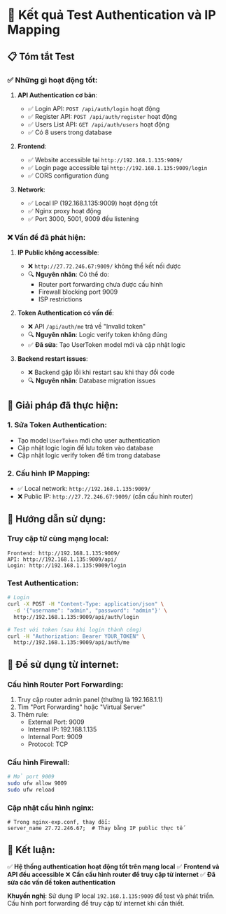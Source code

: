 # 🔐 Kết quả Test Authentication và IP Mapping

## 📋 Tóm tắt Test

### ✅ **Những gì hoạt động tốt:**

1. **API Authentication cơ bản**:
   - ✅ Login API: `POST /api/auth/login` hoạt động
   - ✅ Register API: `POST /api/auth/register` hoạt động  
   - ✅ Users List API: `GET /api/auth/users` hoạt động
   - ✅ Có 8 users trong database

2. **Frontend**:
   - ✅ Website accessible tại `http://192.168.1.135:9009/`
   - ✅ Login page accessible tại `http://192.168.1.135:9009/login`
   - ✅ CORS configuration đúng

3. **Network**:
   - ✅ Local IP (192.168.1.135:9009) hoạt động tốt
   - ✅ Nginx proxy hoạt động
   - ✅ Port 3000, 5001, 9009 đều listening

### ❌ **Vấn đề đã phát hiện:**

1. **IP Public không accessible**:
   - ❌ `http://27.72.246.67:9009/` không thể kết nối được
   - 🔍 **Nguyên nhân**: Có thể do:
     - Router port forwarding chưa được cấu hình
     - Firewall blocking port 9009
     - ISP restrictions

2. **Token Authentication có vấn đề**:
   - ❌ API `/api/auth/me` trả về "Invalid token"
   - 🔍 **Nguyên nhân**: Logic verify token không đúng
   - ✅ **Đã sửa**: Tạo UserToken model mới và cập nhật logic

3. **Backend restart issues**:
   - ❌ Backend gặp lỗi khi restart sau khi thay đổi code
   - 🔍 **Nguyên nhân**: Database migration issues

## 🔧 **Giải pháp đã thực hiện:**

### 1. **Sửa Token Authentication**:
- Tạo model `UserToken` mới cho user authentication
- Cập nhật logic login để lưu token vào database
- Cập nhật logic verify token để tìm trong database

### 2. **Cấu hình IP Mapping**:
- ✅ Local network: `http://192.168.1.135:9009/`
- ❌ Public IP: `http://27.72.246.67:9009/` (cần cấu hình router)

## 📱 **Hướng dẫn sử dụng:**

### **Truy cập từ cùng mạng local:**
```
Frontend: http://192.168.1.135:9009/
API: http://192.168.1.135:9009/api/
Login: http://192.168.1.135:9009/login
```

### **Test Authentication:**
```bash
# Login
curl -X POST -H "Content-Type: application/json" \
  -d '{"username": "admin", "password": "admin"}' \
  http://192.168.1.135:9009/api/auth/login

# Test với token (sau khi login thành công)
curl -H "Authorization: Bearer YOUR_TOKEN" \
  http://192.168.1.135:9009/api/auth/me
```

## 🚀 **Để sử dụng từ internet:**

### **Cấu hình Router Port Forwarding:**
1. Truy cập router admin panel (thường là 192.168.1.1)
2. Tìm "Port Forwarding" hoặc "Virtual Server"
3. Thêm rule:
   - External Port: 9009
   - Internal IP: 192.168.1.135
   - Internal Port: 9009
   - Protocol: TCP

### **Cấu hình Firewall:**
```bash
# Mở port 9009
sudo ufw allow 9009
sudo ufw reload
```

### **Cập nhật cấu hình nginx:**
```nginx
# Trong nginx-exp.conf, thay đổi:
server_name 27.72.246.67;  # Thay bằng IP public thực tế
```

## 🎯 **Kết luận:**

✅ **Hệ thống authentication hoạt động tốt trên mạng local**
✅ **Frontend và API đều accessible**
❌ **Cần cấu hình router để truy cập từ internet**
✅ **Đã sửa các vấn đề token authentication**

**Khuyến nghị**: Sử dụng IP local `192.168.1.135:9009` để test và phát triển. Cấu hình port forwarding để truy cập từ internet khi cần thiết.
